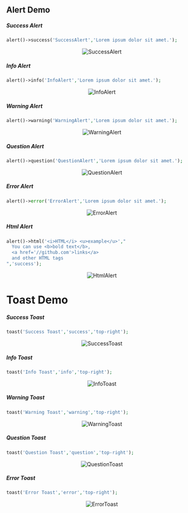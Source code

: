 ## Alert Demo

##### Success Alert

``` php
alert()->success('SuccessAlert','Lorem ipsum dolor sit amet.');
```

<p align="center">
    <img src="https://raw.githubusercontent.com/realrashid/sweet-alert/master/imgs/alert/SuccessAlert.png" alt="SuccessAlert">
</p>

##### Info Alert

``` php
alert()->info('InfoAlert','Lorem ipsum dolor sit amet.');
```

<p align="center">
    <img src="https://raw.githubusercontent.com/realrashid/sweet-alert/master/imgs/alert/InfoAlert.png" alt="InfoAlert">
</p>

##### Warning Alert

``` php
alert()->warning('WarningAlert','Lorem ipsum dolor sit amet.');
```

<p align="center">
    <img src="https://raw.githubusercontent.com/realrashid/sweet-alert/master/imgs/alert/WarningAlert.png" alt="WarningAlert">
</p>

##### Question Alert

``` php
alert()->question('QuestionAlert','Lorem ipsum dolor sit amet.');
```

<p align="center">
    <img src="https://raw.githubusercontent.com/realrashid/sweet-alert/master/imgs/alert/QuestionAlert.png" alt="QuestionAlert">
</p>

##### Error Alert

``` php
alert()->error('ErrorAlert','Lorem ipsum dolor sit amet.');
```

<p align="center">
    <img src="https://raw.githubusercontent.com/realrashid/sweet-alert/master/imgs/alert/ErrorAlert.png" alt="ErrorAlert">
</p>

##### Html Alert

``` php
alert()->html('<i>HTML</i> <u>example</u>',"
  You can use <b>bold text</b>,
  <a href='//github.com'>links</a>
  and other HTML tags
",'success');
```

<p align="center">
    <img src="https://raw.githubusercontent.com/realrashid/sweet-alert/master/imgs/alert/HtmlAlert.png" alt="HtmlAlert">
</p>

# Toast Demo

##### Success Toast

``` php
toast('Success Toast','success','top-right');
```

<p align="center">
    <img src="https://raw.githubusercontent.com/realrashid/sweet-alert/master/imgs/toast/SuccessToast.png" alt="SuccessToast">
</p>

##### Info Toast

``` php
toast('Info Toast','info','top-right');
```

<p align="center">
    <img src="https://raw.githubusercontent.com/realrashid/sweet-alert/master/imgs/toast/InfoToast.png" alt="InfoToast">
</p>

##### Warning Toast

``` php
toast('Warning Toast','warning','top-right');
```

<p align="center">
    <img src="https://raw.githubusercontent.com/realrashid/sweet-alert/master/imgs/toast/WarningToast.png" alt="WarningToast">
</p>

##### Question Toast

``` php
toast('Question Toast','question','top-right');
```

<p align="center">
    <img src="https://raw.githubusercontent.com/realrashid/sweet-alert/master/imgs/toast/QuestionToast.png" alt="QuestionToast">
</p>

##### Error Toast

``` php
toast('Error Toast','error','top-right');
```

<p align="center">
    <img src="https://raw.githubusercontent.com/realrashid/sweet-alert/master/imgs/toast/ErrorToast.png" alt="ErrorToast">
</p>